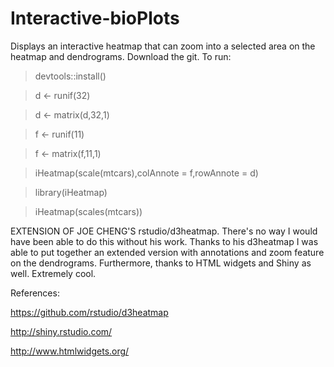 # Interactive-bioPlots

Displays an interactive heatmap that can zoom into a selected area on the heatmap and dendrograms.  Download the git. To run:

>devtools::install()

>d <- runif(32)

>d <- matrix(d,32,1)

>f <- runif(11)

>f <- matrix(f,11,1)

>iHeatmap(scale(mtcars),colAnnote = f,rowAnnote = d)

>library(iHeatmap)

>iHeatmap(scales(mtcars))

EXTENSION OF JOE CHENG'S rstudio/d3heatmap.  There's no way I would have been able to do this without his work. Thanks to his d3heatmap I was able to put together an extended version with annotations and zoom feature on the dendrograms. Furthermore, thanks to HTML widgets and Shiny as well. Extremely cool.

References:

https://github.com/rstudio/d3heatmap

http://shiny.rstudio.com/

http://www.htmlwidgets.org/
